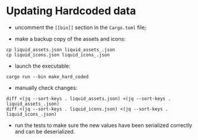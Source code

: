 # Updating Hardcoded data

- uncomment the `[[bin]]` section in the `Cargo.toml` file;

- make a backup copy of the assets and icons:

```
cp liquid_assets.json liquid_assets_.json
cp liquid_icons.json liquid_icons_.json
```

- launch the executable:

```
cargo run --bin make_hard_coded
```

- manually check changes:

```
diff <(jq --sort-keys . liquid_assets.json) <(jq --sort-keys . liquid_assets_.json)
diff <(jq --sort-keys . liquid_icons.json) <(jq --sort-keys . liquid_icons_.json)
```

- run the tests to make sure the new values have been serialized correctly and
  can be deserialized.
